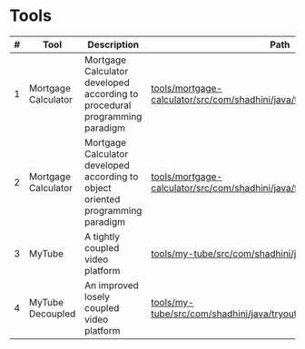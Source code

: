 # Tools

| # | Tool                | Description                                                                     | Path                                                                                                                                                                                                                                        |
|---|---------------------|---------------------------------------------------------------------------------|---------------------------------------------------------------------------------------------------------------------------------------------------------------------------------------------------------------------------------------------|
| 1 | Mortgage Calculator | Mortgage Calculator developed according to procedural programming paradigm      | [tools/mortgage-calculator/src/com/shadhini/java/tryouts/tools/procedural](https://github.com/shadhini/java-tryouts/blob/70167d9b175908b6a08a9a53fa92b24b2f5f5802/tools/mortgage-calculator/src/com/shadhini/java/tryouts/tools/procedural) | 
| 2 | Mortgage Calculator | Mortgage Calculator developed according to object oriented programming paradigm | [tools/mortgage-calculator/src/com/shadhini/java/tryouts/tools/oop](https://github.com/shadhini/java-tryouts/blob/70167d9b175908b6a08a9a53fa92b24b2f5f5802/tools/mortgage-calculator/src/com/shadhini/java/tryouts/tools/oop)               |
| 3 | MyTube              | A tightly coupled video platform                                                | [tools/my-tube/src/com/shadhini/java/tryouts/tools/my_tube](https://github.com/shadhini/java-tryouts/blob/063b0b27c7f0788488a9f40d084ce3dbac4c4124/tools/my-tube/src/com/shadhini/java/tryouts/tools/my_tube)                               |
| 4 | MyTube Decoupled    | An improved losely coupled video platform                                       | [tools/my-tube/src/com/shadhini/java/tryouts/tools/my_tube_improved](https://github.com/shadhini/java-tryouts/blob/063b0b27c7f0788488a9f40d084ce3dbac4c4124/tools/my-tube/src/com/shadhini/java/tryouts/tools/my_tube_improved)             |
